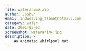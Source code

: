 ```yaml
---
file: wateranime.zip
author: JoShEr
email: indwelling_flame@hotmail.com
category: water
date: 2001-05-02
screenshot: wateranime.jpg
description: >
    An animated whirlpool mat.
---
```

